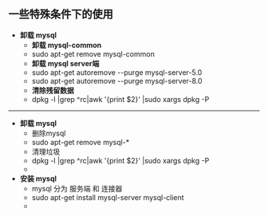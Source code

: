 ## 一些特殊条件下的使用
- **卸载 mysql**
	- **卸载 mysql-common**
	- sudo apt-get remove mysql-common
	- **卸载 mysql server端**
	- sudo apt-get autoremove --purge mysql-server-5.0
	- sudo apt-get autoremove --purge mysql-server-8.0
	- **清除残留数据**
	- dpkg -l |grep ^rc|awk '{print $2}' |sudo xargs dpkg -P 
----
- **卸载 mysql**
	- 删除mysql
	- sudo apt-get remove mysql-*
	- 清理垃圾
	- dpkg -l |grep ^rc|awk '{print $2}' |sudo xargs dpkg -P
	- 
- **安装 mysql**
	- mysql 分为 服务端 和 连接器
	- sudo apt-get install mysql-server mysql-client
	- 
